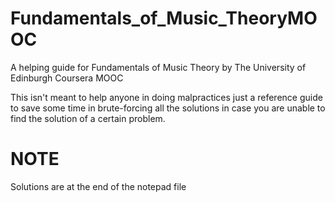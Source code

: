 # Fundamentals_of_Music_TheoryMOOC
A helping guide for Fundamentals of Music Theory by The University of Edinburgh Coursera MOOC

This isn't meant to help anyone in doing malpractices just a reference guide to save some time in brute-forcing all the solutions in case
you are unable to find the solution of a certain problem.
# NOTE
Solutions are at the end of the notepad file
